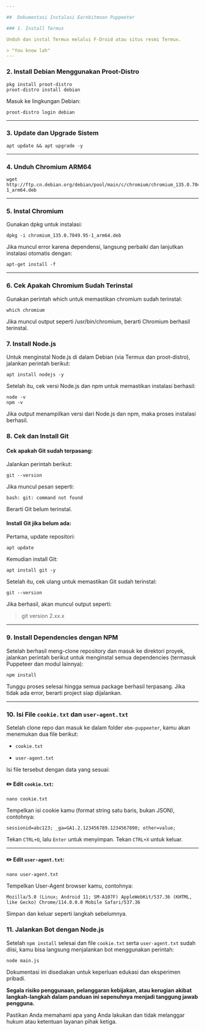 ```yaml
---

##  Dokumentasi Instalasi Earnbitmoon Puppeeter

### 1. Install Termux

Unduh dan instal Termux melalui F-Droid atau situs resmi Termux.

> "You know lah"
---
```

### 2. Install Debian Menggunakan Proot-Distro

    pkg install proot-distro
    proot-distro install debian

Masuk ke lingkungan Debian:

    proot-distro login debian
---

###  3. Update dan Upgrade Sistem

    apt update && apt upgrade -y

---

###  4. Unduh Chromium ARM64

    wget http://ftp.cn.debian.org/debian/pool/main/c/chromium/chromium_135.0.7049.95-1_arm64.deb
---

### 5. Instal Chromium

Gunakan dpkg untuk instalasi:

    dpkg -i chromium_135.0.7049.95-1_arm64.deb

Jika muncul error karena dependensi, langsung perbaiki dan lanjutkan instalasi otomatis dengan:

    apt-get install -f


---

### 6. Cek Apakah Chromium Sudah Terinstal

Gunakan perintah which untuk memastikan chromium sudah terinstal:

    which chromium

Jika muncul output seperti /usr/bin/chromium, berarti Chromium berhasil terinstal.

### 7. Install Node.js

Untuk menginstal Node.js di dalam Debian (via Termux dan proot-distro), jalankan perintah berikut:

`apt install nodejs -y` 

Setelah itu, cek versi Node.js dan npm untuk memastikan instalasi berhasil:

    node -v
    npm -v

Jika output menampilkan versi dari Node.js dan npm, maka proses instalasi berhasil.

### 8. Cek dan Install Git

#### Cek apakah Git sudah terpasang:

Jalankan perintah berikut:

    git --version 

Jika muncul pesan seperti:

`bash: git: command not found` 

Berarti Git belum terinstal.

#### Install Git jika belum ada:

Pertama, update repositori:

    apt update

Kemudian install Git:

    apt install git -y

Setelah itu, cek ulang untuk memastikan Git sudah terinstal:

    git --version

Jika berhasil, akan muncul output seperti:

> git version 2.xx.x

---

### 9. Install Dependencies dengan NPM

Setelah berhasil meng-clone repository dan masuk ke direktori proyek, jalankan perintah berikut untuk menginstal semua dependencies (termasuk Puppeteer dan modul lainnya):

    npm install

Tunggu proses selesai hingga semua package berhasil terpasang. Jika tidak ada error, berarti project siap dijalankan.

---
### 10. Isi File `cookie.txt` dan `user-agent.txt`

Setelah clone repo dan masuk ke dalam folder `ebm-puppeeter`, kamu akan menemukan dua file berikut:

-   `cookie.txt`
    
-   `user-agent.txt`
    

Isi file tersebut dengan data yang sesuai:

#### ✏️ Edit `cookie.txt`:

    nano cookie.txt

Tempelkan isi cookie kamu (format string satu baris, bukan JSON), contohnya:

`sessionid=abc123; _ga=GA1.2.123456789.1234567890; other=value;` 

Tekan `CTRL+O`, lalu `Enter` untuk menyimpan. Tekan `CTRL+X` untuk keluar.

----------

#### ✏️ Edit `user-agent.txt`:

    nano user-agent.txt

Tempelkan User-Agent browser kamu, contohnya:

`Mozilla/5.0 (Linux; Android 11; SM-A107F) AppleWebKit/537.36 (KHTML, like Gecko) Chrome/114.0.0.0 Mobile Safari/537.36` 

Simpan dan keluar seperti langkah sebelumnya.

### 11. Jalankan Bot dengan Node.js

Setelah `npm install` selesai dan file `cookie.txt` serta `user-agent.txt` sudah diisi, kamu bisa langsung menjalankan bot menggunakan perintah:

    node main.js


Dokumentasi ini disediakan untuk keperluan edukasi dan eksperimen pribadi.  

**Segala risiko penggunaan, pelanggaran kebijakan, atau kerugian akibat langkah-langkah dalam panduan ini sepenuhnya menjadi tanggung jawab pengguna.**  

Pastikan Anda memahami apa yang Anda lakukan dan tidak melanggar hukum atau ketentuan layanan pihak ketiga.
